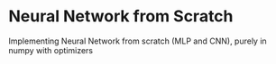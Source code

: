 # Neural Network from Scratch
 Implementing Neural Network from scratch (MLP and CNN), purely in numpy with optimizers
